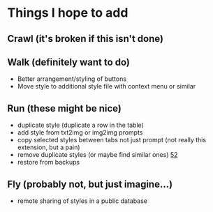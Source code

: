# Things I hope to add

## Crawl (it's broken if this isn't done)

## Walk (definitely want to do)
- Better arrangement/styling of buttons 
- Move style to additional style file with context menu or similar

## Run (these might be nice)
- duplicate style (duplicate a row in the table)
- add style from txt2img or img2img prompts
- copy selected styles between tabs not just prompt (not really this extension, but a pain)
- remove duplicate styles (or maybe find similar ones) [52](https://github.com/chrisgoringe/Styles-Editor/issues/52)
- restore from backups

## Fly (probably not, but just imagine...)
- remote sharing of styles in a public database
